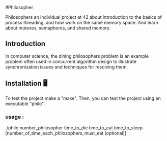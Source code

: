 #Philosopher 

Philosophers an individual project at 42 about introduction to the basics of process threading, and how work on the same memory space. And learn about mutexes, semaphores, and shared memory.

## Introduction

In computer science, the dining philosophers problem is an example problem often used in concurrent algorithm design to illustrate synchronization issues and techniques for resolving them.

## Installation 🖥

To test the project make a "make". 
Then, you can test the project using an executable "philo".

### usage :

./philo  number_philosopher  time_to_die  time_to_eat  time_to_sleep  [number_of_time_each_philosophers_must_eat (optional)]


